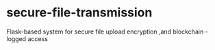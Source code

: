 # secure-file-transmission
Flask-based system for secure file upload encryption ,and blockchain -logged access
